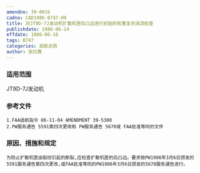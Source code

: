 ```yaml
---
amendno: 39-0016
cadno: CAD1986-B747-09
title: 对JT9D-7J发动机扩散机匣后凸边进行初始的和重复的涡流检查
publishdate: 1986-06-14
effdate: 1986-06-16
tags: B747
categories: 民航总局
author: 张红鹰
---
```


### 适用范围 
JT9D-7J发动机

<!--more-->
### 参考文件
    1.FAA适航指令 86-11-04 AMENDMENT 39-5300
    2.PW服务通告 5591第四次更改和 PW服务通告 5670或 FAA批准等同的文件

### 原因、措施和规定 
    为防止扩散机匣由裂纹引起的断裂,应检查扩散机匣的后凸边。要求按PW1986年3月6日颁发的5591服务通告第四次更改,或FAA批准等同的PW1986年3月6日颁发的5670服务通告进行。
